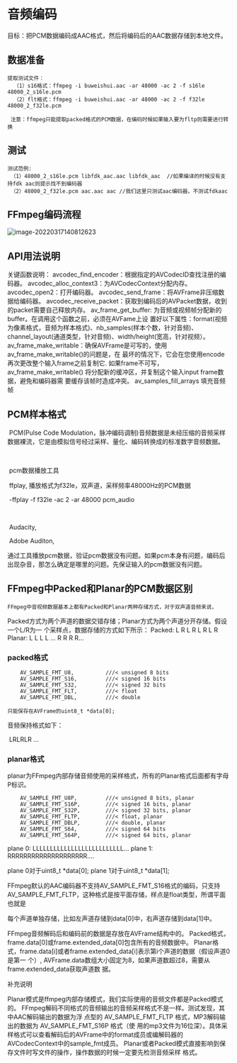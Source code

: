 # 音频编码

目标：把PCM数据编码成AAC格式，然后将编码后的AAC数据存储到本地文件。

## 数据准备

```
提取测试文件：
  （1）s16格式：ffmpeg -i buweishui.aac -ar 48000 -ac 2 -f s16le 48000_2_s16le.pcm
  （2）flt格式：ffmpeg -i buweishui.aac -ar 48000 -ac 2 -f f32le 48000_2_f32le.pcm   
 
 注意：ffmpeg只能提取packed格式的PCM数据，在编码时候如果输入要为fltp则需要进行转换
```

## 测试

```
测试范例:
 （1）48000_2_s16le.pcm libfdk_aac.aac libfdk_aac  //如果编译的时候没有支持fdk aac则提示找不到编码器
 （2）48000_2_f32le.pcm aac.aac aac //我们这里只测试aac编码器，不测试fdkaac
```

## FFmpeg编码流程

![image-20220317140812623](https://github.com/MemTing/AvLearning/blob/master/音视频学习总结/截图/image-20220317140812623.png)

## API用法说明

关键函数说明：
avcodec_find_encoder：根据指定的AVCodecID查找注册的编码器。
avcodec_alloc_context3：为AVCodecContext分配内存。
avcodec_open2：打开编码器。
avcodec_send_frame：将AVFrame⾮压缩数据给编码器。
avcodec_receive_packet：获取到编码后的AVPacket数据，收到的packet需要⾃⼰释放内存。
av_frame_get_buffer: 为⾳频或视频帧分配新的buffer。在调⽤这个函数之前，必须在AVFame上设
	置好以下属性：format(视频为像素格式，⾳频为样本格式)、nb_samples(样本个数，针对⾳频)、
channel_layout(通道类型，针对⾳频)、width/height(宽⾼，针对视频）。
av_frame_make_writable：确保AVFrame是可写的，使⽤av_frame_make_writable()的问题是，在
	最坏的情况下，它会在您使⽤encode再次更改整个输⼊frame之前复制它. 如果frame不可写，
av_frame_make_writable() 将分配新的缓冲区，并复制这个输⼊input frame数据，避免和编码器需
	要缓存该帧时造成冲突。
av_samples_fill_arrays 填充⾳频帧

## PCM样本格式

​	PCM(Pulse Code Modulation，脉冲编码调制)音频数据是未经压缩的音频采样数据裸流，它是由模拟信号经过采样、量化、编码转换成的标准数字音频数据。

​	

​	pcm数据播放工具

​	ffplay, 播放格式为f32le，双声道，采样频率48000Hz的PCM数据

​	-ffplay -f f32le -ac 2 -ar 48000 pcm_audio

​	

​	Audacity, 

​	Adobe Auditon,

​	通过工具播放pcm数据，验证pcm数据没有问题。如果pcm本身有问题，编码后出现杂音，那怎么确定是哪里的问题。先保证输入的pcm数据没有问题。

## FFmpeg中Packed和Planar的PCM数据区别

	FFmpeg中⾳视频数据基本上都有Packed和Planar两种存储⽅式，对于双声道⾳频来说，
Packed⽅式为两个声道的数据交错存储；Planar⽅式为两个声道分开存储。假设⼀个L/R为⼀
个采样点，数据存储的⽅式如下所示：
Packed: L R L R L R L R
Planar: L L L L ... R R R R...

### packed格式

```
	AV_SAMPLE_FMT_U8,          ///< unsigned 8 bits
    AV_SAMPLE_FMT_S16,         ///< signed 16 bits
    AV_SAMPLE_FMT_S32,         ///< signed 32 bits
    AV_SAMPLE_FMT_FLT,         ///< float
    AV_SAMPLE_FMT_DBL,         ///< double
```

	只能保存在AVFrame的uint8_t *data[0];

⾳频保持格式如下：

​	LRLRLR ...

### planar格式

planar为FFmpeg内部存储⾳频使⽤的采样格式，所有的Planar格式后⾯都有字⺟P标识。	

```
 	AV_SAMPLE_FMT_U8P,         ///< unsigned 8 bits, planar
    AV_SAMPLE_FMT_S16P,        ///< signed 16 bits, planar
    AV_SAMPLE_FMT_S32P,        ///< signed 32 bits, planar
    AV_SAMPLE_FMT_FLTP,        ///< float, planar
    AV_SAMPLE_FMT_DBLP,        ///< double, planar
    AV_SAMPLE_FMT_S64,         ///< signed 64 bits
    AV_SAMPLE_FMT_S64P,        ///< signed 64 bits, planar
```

plane 0: LLLLLLLLLLLLLLLLLLLLLLLLLL...
plane 1: RRRRRRRRRRRRRRRRRRRR....

plane 0对于uint8_t *data[0];
plane 1对于uint8_t *data[1];

FFmpeg默认的AAC编码器不⽀持AV_SAMPLE_FMT_S16格式的编码，只⽀持
AV_SAMPLE_FMT_FLTP，这种格式是按平⾯存储，样点是float类型，所谓平⾯也就是

每个声道单独存储，⽐如左声道存储到data[0]中，右声道存储到data[1]中。



FFmpeg⾳频解码后和编码前的数据是存放在AVFrame结构中的。
Packed格式，frame.data[0]或frame.extended_data[0]包含所有的⾳频数据中。
Planar格式，frame.data[i]或者frame.extended_data[i]表示第i个声道的数据（假设声道0是第⼀
个）, AVFrame.data数组⼤⼩固定为8，如果声道数超过8，需要从frame.extended_data获取声道数
据。



补充说明

Planar模式是ffmpeg内部存储模式，我们实际使⽤的⾳频⽂件都是Packed模式的。
FFmpeg解码不同格式的⾳频输出的⾳频采样格式不是⼀样。测试发现，其中AAC解码输出的数据为浮
点型的 AV_SAMPLE_FMT_FLTP 格式，MP3解码输出的数据为 AV_SAMPLE_FMT_S16P 格式（使
⽤的mp3⽂件为16位深）。具体采样格式可以查看解码后的AVFrame中的format成员或编解码器的
AVCodecContext中的sample_fmt成员。
Planar或者Packed模式直接影响到保存⽂件时写⽂件的操作，操作数据的时候⼀定要先检测⾳频采样
格式。


